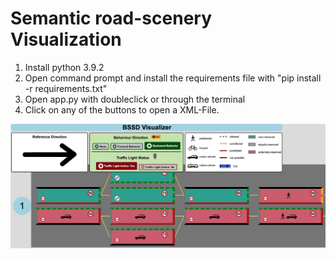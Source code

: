 # Semantic road-scenery Visualization

1. Install python 3.9.2
2. Open command prompt and install the requirements file with "pip install -r requirements.txt"
3. Open app.py with doubleclick or through the terminal
4. Click on any of the buttons to open a XML-File.

![Example_image](images/example.jpg)
